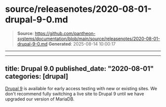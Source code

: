 # source/releasenotes/2020-08-01-drupal-9-0.md

> **Source**: https://github.com/pantheon-systems/documentation/blob/main/source/releasenotes/2020-08-01-drupal-9-0.md
> **Generated**: 2025-08-14 10:00:17

---

---
title: Drupal 9.0
published_date: "2020-08-01"
categories: [drupal]
---
[Drupal 9](/drupal) is available for early access testing with new or existing sites. We don't recommend fully switching a live site to Drupal 9 until we have upgraded our version of MariaDB.

